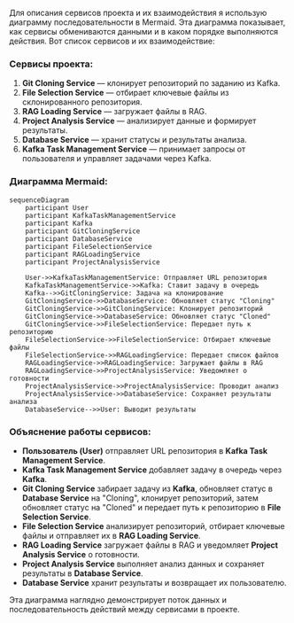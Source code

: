 Для описания сервисов проекта и их взаимодействия я использую диаграмму последовательности в Mermaid. Эта диаграмма показывает, как сервисы обмениваются данными и в каком порядке выполняются действия. Вот список сервисов и их взаимодействие:

### Сервисы проекта:
1. **Git Cloning Service** — клонирует репозиторий по заданию из Kafka.
2. **File Selection Service** — отбирает ключевые файлы из склонированного репозитория.
3. **RAG Loading Service** — загружает файлы в RAG.
4. **Project Analysis Service** — анализирует данные и формирует результаты.
5. **Database Service** — хранит статусы и результаты анализа.
6. **Kafka Task Management Service** — принимает запросы от пользователя и управляет задачами через Kafka.

### Диаграмма Mermaid:
```mermaid
sequenceDiagram
    participant User
    participant KafkaTaskManagementService
    participant Kafka
    participant GitCloningService
    participant DatabaseService
    participant FileSelectionService
    participant RAGLoadingService
    participant ProjectAnalysisService

    User->>KafkaTaskManagementService: Отправляет URL репозитория
    KafkaTaskManagementService->>Kafka: Ставит задачу в очередь
    Kafka-->>GitCloningService: Задача на клонирование
    GitCloningService->>DatabaseService: Обновляет статус "Cloning"
    GitCloningService->>GitCloningService: Клонирует репозиторий
    GitCloningService->>DatabaseService: Обновляет статус "Cloned"
    GitCloningService->>FileSelectionService: Передает путь к репозиторию
    FileSelectionService->>FileSelectionService: Отбирает ключевые файлы
    FileSelectionService->>RAGLoadingService: Передает список файлов
    RAGLoadingService->>RAGLoadingService: Загружает файлы в RAG
    RAGLoadingService->>ProjectAnalysisService: Уведомляет о готовности
    ProjectAnalysisService->>ProjectAnalysisService: Проводит анализ
    ProjectAnalysisService->>DatabaseService: Сохраняет результаты анализа
    DatabaseService-->>User: Выводит результаты
```

### Объяснение работы сервисов:
- **Пользователь (User)** отправляет URL репозитория в **Kafka Task Management Service**.
- **Kafka Task Management Service** добавляет задачу в очередь через **Kafka**.
- **Git Cloning Service** забирает задачу из **Kafka**, обновляет статус в **Database Service** на "Cloning", клонирует репозиторий, затем обновляет статус на "Cloned" и передает путь к репозиторию в **File Selection Service**.
- **File Selection Service** анализирует репозиторий, отбирает ключевые файлы и отправляет их в **RAG Loading Service**.
- **RAG Loading Service** загружает файлы в RAG и уведомляет **Project Analysis Service** о готовности.
- **Project Analysis Service** выполняет анализ данных и сохраняет результаты в **Database Service**.
- **Database Service** хранит результаты и возвращает их пользователю.

Эта диаграмма наглядно демонстрирует поток данных и последовательность действий между сервисами в проекте.